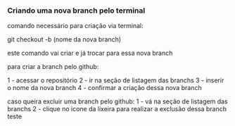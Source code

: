 ### Criando uma nova branch pelo terminal

comando necessário para criação via terminal:

git checkout -b (nome da nova branch)

este comando vai criar e já trocar para essa nova branch

para criar a branch pelo github:

1 - acessar o repositório
2 - ir na seção de listagem das branchs
3 - inserir o nome da nova branch
4 - confirmar a criação dessa nova branch

caso queira excluir uma branch pelo github:
1 - vá na seção de listagem das branchs
2 - clique no icone da lixeira para realizar a exclusão dessa branch
teste

